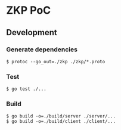 # ZKP PoC

## Development

### Generate dependencies

```shell
$ protoc --go_out=./zkp ./zkp/*.proto
```

### Test

```shell
$ go test ./...
```

### Build

```shell
$ go build -o=./build/server ./server/...
$ go build -o=./build/client ./client/...
```
